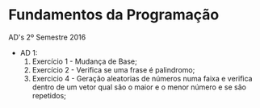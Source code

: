 # Fundamentos da Programação
AD's 2º Semestre 2016

* AD 1:
  1. Exercício 1 - Mudança de Base;
  2. Exercício 2 - Verifica se uma frase é palindromo;
  4. Exercicio 4 - Geração aleatorias de números numa faixa e verifica dentro de um vetor qual são o maior e o menor número e se são repetidos;
